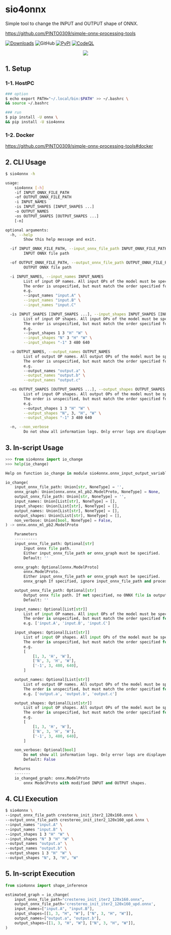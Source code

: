 # sio4onnx
Simple tool to change the INPUT and OUTPUT shape of ONNX.

https://github.com/PINTO0309/simple-onnx-processing-tools

[![Downloads](https://static.pepy.tech/personalized-badge/sio4onnx?period=total&units=none&left_color=grey&right_color=brightgreen&left_text=Downloads)](https://pepy.tech/project/sio4onnx) ![GitHub](https://img.shields.io/github/license/PINTO0309/sio4onnx?color=2BAF2B) [![PyPI](https://img.shields.io/pypi/v/sio4onnx?color=2BAF2B)](https://pypi.org/project/sio4onnx/) [![CodeQL](https://github.com/PINTO0309/sio4onnx/workflows/CodeQL/badge.svg)](https://github.com/PINTO0309/sio4onnx/actions?query=workflow%3ACodeQL)

<p align="center">
  <img src="https://user-images.githubusercontent.com/33194443/178511831-14c1e72c-7816-47ea-9c13-27426066cd51.png" />
</p>

## 1. Setup
### 1-1. HostPC
```bash
### option
$ echo export PATH="~/.local/bin:$PATH" >> ~/.bashrc \
&& source ~/.bashrc

### run
$ pip install -U onnx \
&& pip install -U sio4onnx
```
### 1-2. Docker
https://github.com/PINTO0309/simple-onnx-processing-tools#docker

## 2. CLI Usage
```bash
$ sio4onnx -h

usage:
    sio4onnx [-h]
    -if INPUT_ONNX_FILE_PATH
    -of OUTPUT_ONNX_FILE_PATH
    -i INPUT_NAMES
    -is INPUT_SHAPES [INPUT_SHAPES ...]
    -o OUTPUT_NAMES
    -os OUTPUT_SHAPES [OUTPUT_SHAPES ...]
    [-n]

optional arguments:
  -h, --help
        Show this help message and exit.

  -if INPUT_ONNX_FILE_PATH, --input_onnx_file_path INPUT_ONNX_FILE_PATH
        INPUT ONNX file path

  -of OUTPUT_ONNX_FILE_PATH, --output_onnx_file_path OUTPUT_ONNX_FILE_PATH
        OUTPUT ONNX file path

  -i INPUT_NAMES, --input_names INPUT_NAMES
        List of input OP names. All input OPs of the model must be specified.
        The order is unspecified, but must match the order specified for input_shapes.
        e.g.
        --input_names "input.A" \
        --input_names "input.B" \
        --input_names "input.C"

  -is INPUT_SHAPES [INPUT_SHAPES ...], --input_shapes INPUT_SHAPES [INPUT_SHAPES ...]
        List of input OP shapes. All input OPs of the model must be specified.
        The order is unspecified, but must match the order specified for input_names.
        e.g.
        --input_shapes 1 3 "H" "W" \
        --input_shapes "N" 3 "H" "W" \
        --input_shapes "-1" 3 480 640

  -o OUTPUT_NAMES, --output_names OUTPUT_NAMES
        List of output OP names. All output OPs of the model must be specified.
        The order is unspecified, but must match the order specified for output_shapes.
        e.g.
        --output_names "output.a" \
        --output_names "output.b" \
        --output_names "output.c"

  -os OUTPUT_SHAPES [OUTPUT_SHAPES ...], --output_shapes OUTPUT_SHAPES [OUTPUT_SHAPES ...]
        List of input OP shapes. All output OPs of the model must be specified.
        The order is unspecified, but must match the order specified for output_shapes.
        e.g.
        --output_shapes 1 3 "H" "W" \
        --output_shapes "N", 3, "H", "W" \
        --output_shapes "-1" 3 480 640

  -n, --non_verbose
        Do not show all information logs. Only error logs are displayed.
```

## 3. In-script Usage
```python
>>> from sio4onnx import io_change
>>> help(io_change)

Help on function io_change in module sio4onnx.onnx_input_output_variable_changer:

io_change(
    input_onnx_file_path: Union[str, NoneType] = '',
    onnx_graph: Union[onnx.onnx_ml_pb2.ModelProto, NoneType] = None,
    output_onnx_file_path: Union[str, NoneType] = '',
    input_names: Union[List[str], NoneType] = [],
    input_shapes: Union[List[str], NoneType] = [],
    output_names: Union[List[str], NoneType] = [],
    output_shapes: Union[List[str], NoneType] = [],
    non_verbose: Union[bool, NoneType] = False,
) -> onnx.onnx_ml_pb2.ModelProto

    Parameters
    ----------
    input_onnx_file_path: Optional[str]
        Input onnx file path.
        Either input_onnx_file_path or onnx_graph must be specified.
        Default: ''

    onnx_graph: Optional[onnx.ModelProto]
        onnx.ModelProto.
        Either input_onnx_file_path or onnx_graph must be specified.
        onnx_graph If specified, ignore input_onnx_file_path and process onnx_graph.

    output_onnx_file_path: Optional[str]
        Output onnx file path. If not specified, no ONNX file is output.
        Default: ''

    input_names: Optional[List[str]]
        List of input OP names. All input OPs of the model must be specified.
        The order is unspecified, but must match the order specified for input_shapes.
        e.g. ['input.A', 'input.B', 'input.C']

    input_shapes: Optional[List[str]]
        List of input OP shapes. All input OPs of the model must be specified.
        The order is unspecified, but must match the order specified for input_names.
        e.g.
        [
            [1, 3, 'H', 'W'],
            ['N', 3, 'H', 'W'],
            ['-1', 3, 480, 640],
        ]

    output_names: Optional[List[str]]
        List of output OP names. All output OPs of the model must be specified.
        The order is unspecified, but must match the order specified for output_shapes.
        e.g. ['output.a', 'output.b', 'output.c']

    output_shapes: Optional[List[str]]
        List of input OP shapes. All output OPs of the model must be specified.
        The order is unspecified, but must match the order specified for output_shapes.
        e.g.
        [
            [1, 3, 'H', 'W'],
            ['N', 3, 'H', 'W'],
            ['-1', 3, 480, 640],
        ]

    non_verbose: Optional[bool]
        Do not show all information logs. Only error logs are displayed.
        Default: False

    Returns
    -------
    io_changed_graph: onnx.ModelProto
        onnx ModelProto with modified INPUT and OUTPUT shapes.
```

## 4. CLI Execution
```bash
$ sio4onnx \
--input_onnx_file_path crestereo_init_iter2_120x160.onnx \
--output_onnx_file_path crestereo_init_iter2_120x160_upd.onnx \
--input_names "input.A" \
--input_names "input.B" \
--input_shapes 1 3 "H" "W" \
--input_shapes "N" 3 "H" "W" \
--output_names "output.a" \
--output_names "output.b" \
--output_shapes 1 3 "H" "W" \
--output_shapes "N", 3, "H", "W"
```

## 5. In-script Execution
```python
from sio4onnx import shape_inference

estimated_graph = io_change(
    input_onnx_file_path="crestereo_init_iter2_120x160.onnx",
    output_onnx_file_path='crestereo_init_iter2_120x160_upd.onnx',
    input_names=["input.A", "input.B"],
    input_shapes=[[1, 3, "H", "W"], ["N", 3, "H", "W"]],
    output_names=["output.a", "output.b"],
    output_shapes=[[1, 3, "H", "W"], ["N", 3, "H", "W"]],
)
```
